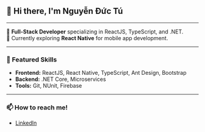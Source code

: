 ## 👋 Hi there, I'm Nguyễn Đức Tú

---

🚀 **Full-Stack Developer** specializing in ReactJS, TypeScript, and .NET.  
📱 Currently exploring **React Native** for mobile app development.

---

### 🌟 Featured Skills
- **Frontend:** ReactJS, React Native, TypeScript, Ant Design, Bootstrap
- **Backend:** .NET Core, Microservices
- **Tools:** Git, NUnit, Firebase

---

### 📫 How to reach me!
- [LinkedIn](https://www.linkedin.com/in/chalalost/)
